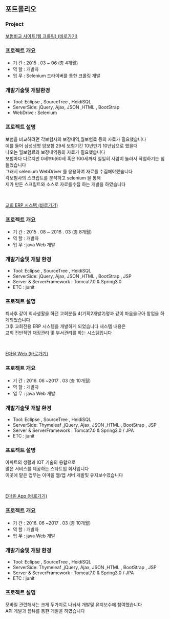 ##  포트폴리오

### Project


[보험비교 사이트(웹 크롤링) (바로가기)](https://github.com/sms8884/SeleniumWebCrawling)


### 프로젝트 개요 
* 기 간 : 2015 . 03 ~ 06  (총 4개월)
* 역 할 : 개발자
* 업 무 : Selenium 드라이버를 통한 크롤링 개발


### 개발기술및 개발환경
* Tool: Eclipse , SourceTree , HeidiSQL
* ServerSide: jQuery, Ajax, JSON ,HTML , BootStrap
* WebDrive : Selenium

### 프로젝트 설명 <br>
 보험을 비교하려면 각보험사의 보장내역,월보험료 등의 자료가 필요했습니다 <br>
 예를 들어 삼성생명 암보험 29세 보험기간 10년만기 10년납으로 했을때 <br>
 나오는 월보험료와 보장내역등의 자료가 필요했습니다 <br>
 보험마다 다르지만 0세부터60세 혹은 100세까지 일일히 사람이 눌러서 작업하기는 힘들었습니다 <br>
 그래서 selenium  WebDriver 를 응용하여 자료를 수집해야했습니다<br>
 각보험사의 스크립트를 분석하고 selenium 을 통해 <br>
 제가 만든 스크립트와 소스로 자료를수집 하는 개발을 하였습니다 


<br>


[교회 ERP 시스템 (바로가기)](https://github.com/sms8884/oe-mokjang)

### 프로젝트 개요
* 기 간 : 2015 . 08 ~ 2016 .  03 (총 8개월)
* 역 할 : 개발자
* 업 무 : java Web 개발


### 개발기술및 개발 환경
* Tool: Eclipse , SourceTree , HeidiSQL
* ServerSide: jQuery, Ajax, JSON ,HTML , BootStrap , JSP
* Server & ServerFramework : Tomcat7.0 & Spring3.0 
* ETC : junit 

### 프로젝트 설명 <br>

 퇴사후 같이 회사생활을 하던 교회분들 4(기획2개발2)명과 같이 마음을모아 창업을 하게되었습니다 <br>
 그후 교회전용 ERP 시스템을 개발하게 되었습니다  새스템 내용은 <br>
 교회 전반적인 재정관리 및 부서관리를 하는 시스템입니다 <br>

<br>




[E마을 Web (바로가기)](https://github.com/sms8884/EmaulWeb)
### 프로젝트 개요
* 기 간 : 2016. 06 ~2017 . 03 (총 10개월)
* 역 할 : 개발자
* 업 무 : java Web 개발


### 개발기술및 개발 환경
* Tool: Eclipse , SourceTree , HeidiSQL
* ServerSide: Thymeleaf ,jQuery, Ajax, JSON ,HTML , BootStrap , JSP
* Server & ServerFramework : Tomcat7.0 & Spring3.0  / JPA
* ETC : junit 


### 프로젝트 설명 <br>

아파트의 생활과 IOT 기술의 융합으로 <br>
많은 서비스를 제공하는 스타트업 회사입니다 <br>
이곳에 맡은 업무는 이마을 웹/앱 서버 개발및 유지보수였습니다<br>

<br>


[E마을 App (바로가기)](https://github.com/sms8884/EmaulApp)
### 프로젝트 개요
* 기 간 : 2016. 06 ~2017 . 03 (총 10개월)
* 역 할 : 개발자
* 업 무 : java Web 개발


### 개발기술및 개발 환경
* Tool: Eclipse , SourceTree , HeidiSQL
* ServerSide: Thymeleaf ,jQuery, Ajax, JSON ,HTML , BootStrap , JSP
* Server & ServerFramework : Tomcat7.0 & Spring3.0  / JPA
* ETC : junit 


### 프로젝트 설명 <br>

모바일 관련해서는 크게 두가지로 나눠서 개발및 유지보수에 참여했습니다 <br>
API 개발과 웹뷰를 통한 개발을 하였습니다<br>

<br>



